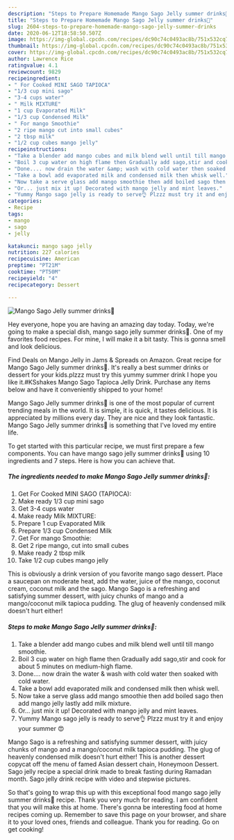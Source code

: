 ```yaml
---
description: "Steps to Prepare Homemade Mango Sago Jelly summer drinks🍹"
title: "Steps to Prepare Homemade Mango Sago Jelly summer drinks🍹"
slug: 2604-steps-to-prepare-homemade-mango-sago-jelly-summer-drinks
date: 2020-06-12T18:58:50.507Z
image: https://img-global.cpcdn.com/recipes/dc90c74c0493ac8b/751x532cq70/mango-sago-jelly-summer-drinks🍹-recipe-main-photo.jpg
thumbnail: https://img-global.cpcdn.com/recipes/dc90c74c0493ac8b/751x532cq70/mango-sago-jelly-summer-drinks🍹-recipe-main-photo.jpg
cover: https://img-global.cpcdn.com/recipes/dc90c74c0493ac8b/751x532cq70/mango-sago-jelly-summer-drinks🍹-recipe-main-photo.jpg
author: Lawrence Rice
ratingvalue: 4.1
reviewcount: 9829
recipeingredient:
- " For Cooked MINI SAGO TAPIOCA"
- "1/3 cup mini sago"
- "3-4 cups water"
- " Milk MIXTURE"
- "1 cup Evaporated Milk"
- "1/3 cup Condensed Milk"
- " For mango Smoothie"
- "2 ripe mango cut into small cubes"
- "2 tbsp milk"
- "1/2 cup cubes mango jelly"
recipeinstructions:
- "Take a blender add mango cubes and milk blend well until till mango smoothie."
- "Boil 3 cup water on high flame then Gradually add sago,stir and cook for about 5 minutes on medium-high flame."
- "Done.... now drain the water &amp; wash with cold water then soaked with cold water."
- "Take a bowl add evaporated milk and condensed milk then whisk well."
- "Now take a serve glass add mango smoothie then add boiled sago then add mango jelly lastly add milk mixture."
- "Or... just mix it up! Decorated with mango jelly and mint leaves."
- "Yummy Mango sago jelly is ready to serve👌 Plzzz must try it and enjoy your summer 😍"
categories:
- Recipe
tags:
- mango
- sago
- jelly

katakunci: mango sago jelly 
nutrition: 227 calories
recipecuisine: American
preptime: "PT21M"
cooktime: "PT50M"
recipeyield: "4"
recipecategory: Dessert

---
```



![Mango Sago Jelly summer drinks🍹](https://img-global.cpcdn.com/recipes/dc90c74c0493ac8b/751x532cq70/mango-sago-jelly-summer-drinks🍹-recipe-main-photo.jpg)

Hey everyone, hope you are having an amazing day today. Today, we're going to make a special dish, mango sago jelly summer drinks🍹. One of my favorites food recipes. For mine, I will make it a bit tasty. This is gonna smell and look delicious.

Find Deals on Mango Jelly in Jams &amp; Spreads on Amazon. Great recipe for Mango Sago Jelly summer drinks🍹. It&#39;s really a best summer drinks or dessert for your kids.plzzz must try this yummy summer drink I hope you like it.#KSshakes Mango Sago Tapioca Jelly Drink. Purchase any items below and have it conveniently shipped to your home!

Mango Sago Jelly summer drinks🍹 is one of the most popular of current trending meals in the world. It is simple, it is quick, it tastes delicious. It is appreciated by millions every day. They are nice and they look fantastic. Mango Sago Jelly summer drinks🍹 is something that I've loved my entire life.


To get started with this particular recipe, we must first prepare a few components. You can have mango sago jelly summer drinks🍹 using 10 ingredients and 7 steps. Here is how you can achieve that.

<!--inarticleads1-->

##### The ingredients needed to make Mango Sago Jelly summer drinks🍹:

1. Get  For Cooked MINI SAGO (TAPIOCA):
1. Make ready 1/3 cup mini sago
1. Get 3-4 cups water
1. Make ready  Milk MIXTURE:
1. Prepare 1 cup Evaporated Milk
1. Prepare 1/3 cup Condensed Milk
1. Get  For mango Smoothie:
1. Get 2 ripe mango, cut into small cubes
1. Make ready 2 tbsp milk
1. Take 1/2 cup cubes mango jelly


This is obviously a drink version of you favorite mango sago dessert. Place a saucepan on moderate heat, add the water, juice of the mango, coconut cream, coconut milk and the sago. Mango Sago is a refreshing and satisfying summer dessert, with juicy chunks of mango and a mango/coconut milk tapioca pudding. The glug of heavenly condensed milk doesn&#39;t hurt either! 

<!--inarticleads2-->

##### Steps to make Mango Sago Jelly summer drinks🍹:

1. Take a blender add mango cubes and milk blend well until till mango smoothie.
1. Boil 3 cup water on high flame then Gradually add sago,stir and cook for about 5 minutes on medium-high flame.
1. Done.... now drain the water &amp; wash with cold water then soaked with cold water.
1. Take a bowl add evaporated milk and condensed milk then whisk well.
1. Now take a serve glass add mango smoothie then add boiled sago then add mango jelly lastly add milk mixture.
1. Or... just mix it up! Decorated with mango jelly and mint leaves.
1. Yummy Mango sago jelly is ready to serve👌 Plzzz must try it and enjoy your summer 😍


Mango Sago is a refreshing and satisfying summer dessert, with juicy chunks of mango and a mango/coconut milk tapioca pudding. The glug of heavenly condensed milk doesn&#39;t hurt either! This is another dessert copycat off the menu of famed Asian dessert chain, Honeymoon Dessert. Sago jelly recipe a special drink made to break fasting during Ramadan month. Sago jelly drink recipe with video and stepwise pictures. 

So that's going to wrap this up with this exceptional food mango sago jelly summer drinks🍹 recipe. Thank you very much for reading. I am confident that you will make this at home. There's gonna be interesting food at home recipes coming up. Remember to save this page on your browser, and share it to your loved ones, friends and colleague. Thank you for reading. Go on get cooking!
